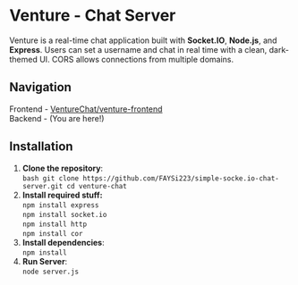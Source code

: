 # Venture - Chat Server

Venture is a real-time chat application built with **Socket.IO**, **Node.js**, and **Express**. Users can set a username and chat in real time with a clean, dark-themed UI. CORS allows connections from multiple domains.
## Navigation
Frontend - [VentureChat/venture-frontend](https://github.com/VentureChat/venture-frontend)
<br> Backend - (You are here!)

## Installation

1. **Clone the repository**:
  <br> ```bash
   git clone https://github.com/FAYSi223/simple-socke.io-chat-server.git
   cd venture-chat```
2. **Install required stuff:**
<br> ```npm install express```
<br> ```npm install socket.io```
<br> ```npm install http```
<br> ```npm install cor```
3. **Install dependencies**:
   <br> ```npm install```
3. **Run Server**:
  <br> ```node server.js```


